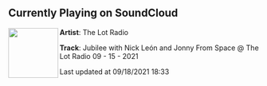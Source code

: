 ## Currently Playing on SoundCloud

[<img align="left" width="100" src="https://i1.sndcdn.com/artworks-kKDoE0WDhJ6vliPE-bLolrg-t500x500.jpg">](https://soundcloud.com/thelotradio/jubilee-with-nick-leon-and-jonny-from-space-the-lot-radio-09-15-2021)

**Artist**: The Lot Radio 

**Track**: Jubilee with Nick León and Jonny From Space @ The Lot Radio 09 - 15 - 2021

Last updated at 09/18/2021 18:33

